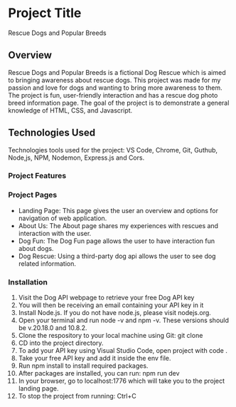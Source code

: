 # Project Title
Rescue Dogs and Popular Breeds

## Overview
Rescue Dogs and Popular Breeds is a fictional Dog Rescue which is aimed to bringing awareness about rescue dogs. 
This project was made for my passion and love for dogs and wanting to bring more awareness to them.
The project is fun, user-friendly interaction and has a rescue dog photo breed information page.
The goal of the project is to demonstrate a general knowledge of HTML, CSS, and Javascript.

## Technologies Used
Technologies tools used for the project: VS Code, Chrome, Git, Guthub, Node,js, NPM, Nodemon, 
Express.js and Cors. 

### Project Features


### Project Pages
* Landing Page: This page gives the user an overview and options for navigation of web application.
* About Us: The About page shares my experiences with rescues and interaction with the user.
* Dog Fun: The Dog Fun page allows the user to have interaction fun about dogs.
* Dog Rescue: Using a third-party dog api allows the user to see dog related information.

### Installation
1. Visit the Dog API webpage to retrieve your free Dog API key
2. You will then be receiving an email containing your API key in it
3. Install Node.js. If you do not have node.js, please visit nodejs.org.
4. Open your terminal and run node -v and npm -v. These versions should be v.20.18.0 and 10.8.2.
5. Clone the respository to your local machine using Git: git clone 
6. CD into the project directory.
7. To add your API key using Visual Studio Code, open project with code .
8. Take your free API key and add it inside the env file.
8. Run npm install to install required packages.
9. After packages are installed, you can run: npm run dev
10. In your browser, go to localhost:1776 which will take you to the project landing page.
11. To stop the project from running: Ctrl+C



